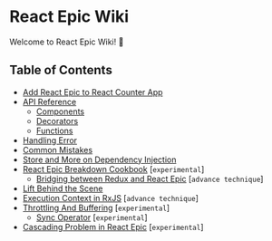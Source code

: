 # React Epic Wiki

Welcome to React Epic Wiki! 💖

## Table of Contents

- [Add React Epic to React Counter App](CounterExample.md)
- [API Reference](APIReference.md)
  - [Components](APIReference.md#Components)
  - [Decorators](APIReference.md#Decorators)
  - [Functions](APIReference.md#Functions)
- [Handling Error](HandlingError.md)
- [Common Mistakes](CommonMistakes.md)
- [Store and More on Dependency Injection](StoreAndDI.md)
- [React Epic Breakdown Cookbook](BreakdownCookbook.md) [`experimental`]
  - [Bridging between Redux and React Epic](BreakdownCookbook.md#ReduxBridging) [`advance technique`]
- [Lift Behind the Scene](LiftBehindTheScene.md)
- [Execution Context in RxJS](RxJSExecutionContext.md) [`advance technique`]
- [Throttling And Buffering](ThrottlingAndBuffering.md) [`experimental`]
  - [Sync Operator](SyncOperator.md) [`experimental`]
- [Cascading Problem in React Epic](CascadingUpdate.md) [`experimental`]
